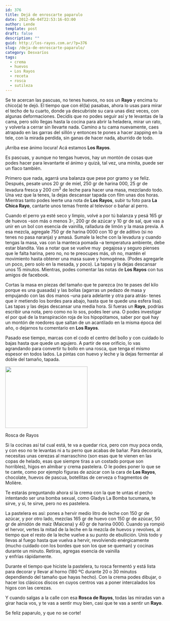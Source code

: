 ```yaml
---
id: 376
title: Dejá de enroscarte paparulo
date: 2012-06-04T22:53:16-03:00
author: Lende
template: post
draft: false
description: ""
guid: http://los-rayos.com.ar/?p=376
slug: /deja-de-enroscarte-paparulo/
category: Desvaríos
tags:
  - crema
  - huevos
  - Los Rayos
  - receta
  - rosca
  - sutileza
---
```

Se te acercan las pascuas, no tenes huevos, no sos un **Rayo** y encima tu chico(a) te dejó. El tiempo que con él(la) pasabas, ahora lo usas para mirar el techo de tu cuarto, donde ya descubriste su cara unas diez veces, con algunas deformaciones. Decidís que no podes seguir así y te levantas de la cama, pero sólo llegas hasta la cocina para abrir la heladera, mirar un rato, y volverla a cerrar sin llevarte nada. Camino a tu cama nuevamente, caes atrapado en las garras del sillón y entonces te pones a hacer zapping en la tele, con la mirada perdida, sin ganas de hacer nada, aburrido de todo.

¡Arriba ese ánimo locura! Acá estamos **Los Rayos**.

Es pascuas, y aunque no tengas huevos, hay un montón de cosas que podes hacer para levantarte el ánimo y quizá, tal vez, una minita, puede ser un flaco también.

Primero que nada, agarrá una balanza que pese por gramo y se feliz. Después, pesate unos 20 gr de miel, 250 gr de harina 000, 25 gr de levadura fresca y 200 cm<sup>3</sup> de leche para hacer una masa, mezclando todo. Una vez que la tenes, la dejas descansar tapada con film unas dos horas. Mientras tanto podes leerte una nota de **Los Rayos**, subir tu foto para **La Chica Rayo**, cantarte unos temas frente al televisor o bañar al perro.

Cuando el perro ya esté seco y limpio, volvé a por tú balanza y pesá 165 gr de huevos –son más o menos 3-, 200 gr de azúcar y 10 gr de sal, que vas a unir en un bol con esencia de vainilla, ralladura de limón y la masa previa. A esa mezcla, agregale 750 gr de harina 0000 con 10 gr de aditivo (si no tenes no pasa naranja) y amasá. Sumale la leche con la levadura y cuando tengas la masa, vas con la manteca pomada –a temperatura ambiente, debe estar blandita. Vas a notar que se vuelve muy  pegajosa y seguro pienses que le falta harina, pero no, no te preocupes más, oh no, mantén el movimiento hasta obtener una masa suave y homogénea. (Podes agregarle un poco, pero solo en la mesada, y poco). La tapas y la dejas descansar unos 15 minutos. Mientras, podes comentar las notas de **Los Rayos** con tus amigos de facebook.

Cortas la masa en piezas del tamaño que te parezca (no te pases del kilo porque es una guasada) y las bollas (agarras un pedazo de masa y empujando con las dos manos –una para adelante y otra para atrás- tenes que ir metiendo los bordes para abajo, hasta que te quede una esfera lisa). Las tapas y las dejas descansar una media hora. Si fueras un **Rayo**, podrías escribir una nota, pero como no lo sos, podes leer una. O podes investigar el por qué de la transpiración roja de los hipopótamos, saber por qué hay un montón de roedores que saltan de un acantilado en la misma época del año, o dejarnos tu comentario en **Los Rayos**.

Pasado ese tiempo, marcas con el codo el centro del bollo y con cuidado lo bajas hasta que quede un agujero. A partir de ese orificio, lo vas agrandando para convertir tu bollo en una rosca, que tenga el mismo espesor en todos lados. La pintas con huevo y leche y la dejas fermentar al doble del tamaño, tapada.

<div id="attachment_377" style="width: 269px" class="wp-caption aligncenter">
  <img aria-describedby="caption-attachment-377" class="size-full wp-image-377" title="images" src="https://los-rayos.com/wp-content/uploads/2012/04/images.jpg" alt="" width="259" height="194" />
  
  <p id="caption-attachment-377" class="wp-caption-text">
    Rosca de Rayos
  </p>
</div>

Si la cocinas así tal cual está, te va a quedar rica, pero con muy poca onda, y con eso no te levantas ni a tu perro que acabas de bañar. Para decorarla, necesitas unas cerezas al marraschino (son esas que te vienen en las copas de helado, esas que siempre tiras a un costado porque son horribles), higos en almibar y crema pastelera. O le podes poner lo que se te cante, como por ejemplo figuras de azúcar con la cara de **Los Rayos**, chocolate, huevos de pascua, botellitas de cerveza o fragmentos de Molière.

Te estarás preguntando ahora si la crema con la que te untas el pecho intentando ser una bomba sexual, como Gladys La Bomba tucumana, te sirve, y si, te sirve, pero no es pastelera.

La pastelera es así: pones a hervir medio litro de leche con 150 gr de azúcar, y por otro lado, mezclas 165 gr de huevo con 150 gr de azúcar, 50 gr de almidón de maiz (Maicena) y 40 gr de harina 0000. Cuando ya rompió el hervor, vertes la mitad de la leche en la mezcla de huevos y revolves, al tiempo que el resto de la leche vuelve a su punto de ebullición. Unís todo y llevas al fuego hasta que vuelva a hervir, revolviendo enérgicamente (mucho cuidado con los bordes que son los que se queman) y cocinas durante un minuto. Retiras, agregas esencia de vainilla y enfrías rápidamente.

Durante el tiempo que hiciste la pastelera, tu rosca fermentó y está lista para decorar y llevar al horno (180 ºC durante 20 o 30 minutos dependiendo del tamaño que hayas hecho). Con la crema podes dibujar, o hacer los clásicos discos en cuyos centros vas a poner intercalados los higos con las cerezas.

Y cuando salgas a la calle con esa **Rosca de Rayos**, todas las miradas van a girar hacia vos, y te vas a sentir muy bien, casi que te vas a sentir un **Rayo**.

Se feliz paparulo, y que no se corte!